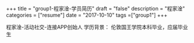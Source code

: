 +++
title = "group1-程家淦-学员简历"
draft = "false"
description = "程家淦"
categories = ["resume"]
date = "2017-10-10"
tags =["group1"]
+++

程家淦-活动社交-连接APP创始人
学历背景：
伦敦国王学院本科毕业，应届毕业生
